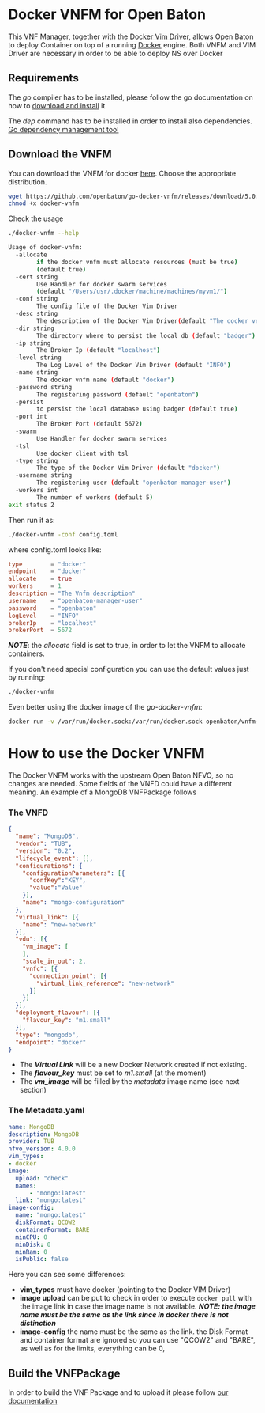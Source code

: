 # Docker VNFM for Open Baton

This VNF Manager, together with the [Docker Vim Driver](https://github.com/openbaton/go-docker-driver), allows Open Baton to deploy Container on top of a running [Docker](https://www.docker.com/) engine.
Both VNFM and VIM Driver are necessary in order to be able to deploy NS over Docker

## Requirements

The _go_ compiler has to be installed, please follow the go documentation on how to [download and install](https://golang.org/dl/) it.

The _dep_ command has to be installed in order to install also dependencies. [Go dependency management tool](https://github.com/golang/dep)


## Download the VNFM

You can download the VNFM for docker [here](https://github.com/openbaton/go-docker-vnfm/releases/tag/5.0.0). Choose the appropriate distribution.

```bash
wget https://github.com/openbaton/go-docker-vnfm/releases/download/5.0.0/go-docker-vnfm-darwin-amd64 -O docker-vnfm
chmod +x docker-vnfm
```

Check the usage

```bash
./docker-vnfm --help

Usage of docker-vnfm:
  -allocate
    	if the docker vnfm must allocate resources (must be true)
        (default true)
  -cert string
    	Use Handler for docker swarm services
        (default "/Users/usr/.docker/machine/machines/myvm1/")
  -conf string
    	The config file of the Docker Vim Driver
  -desc string
    	The description of the Docker Vim Driver(default "The docker vnfm")
  -dir string
    	The directory where to persist the local db (default "badger")
  -ip string
    	The Broker Ip (default "localhost")
  -level string
    	The Log Level of the Docker Vim Driver (default "INFO")
  -name string
    	The docker vnfm name (default "docker")
  -password string
    	The registering password (default "openbaton")
  -persist
    	to persist the local database using badger (default true)
  -port int
    	The Broker Port (default 5672)
  -swarm
    	Use Handler for docker swarm services
  -tsl
    	Use docker client with tsl
  -type string
    	The type of the Docker Vim Driver (default "docker")
  -username string
    	The registering user (default "openbaton-manager-user")
  -workers int
    	The number of workers (default 5)
exit status 2
```

Then run it as:

```bash
./docker-vnfm -conf config.toml
```

where config.toml looks like:

```toml
type        = "docker"
endpoint    = "docker"
allocate    = true
workers     = 1
description = "The Vnfm description"
username    = "openbaton-manager-user"
password    = "openbaton"
logLevel    = "INFO"
brokerIp    = "localhost"
brokerPort  = 5672
```

_**NOTE**_: the _allocate_ field is set to true, in order to let the VNFM to allocate containers.

If you don't need special configuration you can use the default values just by running:

```bash
./docker-vnfm
```

Even better using the docker image of the _go-docker-vnfm_:

```bash
docker run -v /var/run/docker.sock:/var/run/docker.sock openbaton/vnfm-docker-go vnfm-docker-go
```

# How to use the Docker VNFM

The Docker VNFM works with the upstream Open Baton NFVO, so no changes are needed. Some fields of the VNFD could have a different meaning. An example of a MongoDB VNFPackage follows

### The VNFD

```json
{
  "name": "MongoDB",
  "vendor": "TUB",
  "version": "0.2",
  "lifecycle_event": [],
  "configurations": {
    "configurationParameters": [{
      "confKey":"KEY",
      "value":"Value"
    }],
    "name": "mongo-configuration"
  },
  "virtual_link": [{
    "name": "new-network"
  }],
  "vdu": [{
    "vm_image": [
    ],
    "scale_in_out": 2,
    "vnfc": [{
      "connection_point": [{
        "virtual_link_reference": "new-network"
      }]
    }]
  }],
  "deployment_flavour": [{
    "flavour_key": "m1.small"
  }],
  "type": "mongodb",
  "endpoint": "docker"
}
```

* The _**Virtual Link**_ will be a new Docker Network created if not existing.
* The _**flavour_key**_ must be set to _m1.small_ (at the moment)  
* The _**vm_image**_ will be filled by the _metadata_ image name (see next section)  

### The Metadata.yaml

```yaml
name: MongoDB
description: MongoDB
provider: TUB
nfvo_version: 4.0.0
vim_types:
- docker
image:
  upload: "check"
  names:
      - "mongo:latest"
  link: "mongo:latest"
image-config:
  name: "mongo:latest"
  diskFormat: QCOW2
  containerFormat: BARE
  minCPU: 0
  minDisk: 0
  minRam: 0
  isPublic: false
```

Here you can see some differences:
* **vim_types** must have docker (pointing to the Docker VIM Driver)
* **image upload** can be put to check in order to execute `docker pull` with the image link in case the image name is not available. _**NOTE: the image name must be the same as the link since in docker there is not distinction**_
* **image-config** the name must be the same as the link. the Disk Format and container format are ignored so you can use "QCOW2" and "BARE", as well as for the limits, everything can be 0,

## Build the VNFPackage

In order to build the VNF Package and to upload it please follow [our documentation](http://openbaton.github.io/documentation/vnf-package/)

[fokus-logo]: https://raw.githubusercontent.com/openbaton/openbaton.github.io/master/images/fokus.png
[openbaton]: http://openbaton.org
[openbaton-doc]: http://openbaton.org/documentation
[openbaton-github]: http://github.org/openbaton
[openbaton-logo]: https://raw.githubusercontent.com/openbaton/openbaton.github.io/master/images/openBaton.png
[openbaton-mail]: mailto:users@openbaton.org
[openbaton-twitter]: https://twitter.com/openbaton
[tub-logo]: https://raw.githubusercontent.com/openbaton/openbaton.github.io/master/images/tu.png
[dummy-vnfm-amqp]: https://github.com/openbaton/dummy-vnfm-amqp
[get-openbaton-org]: http://get.openbaton.org/plugins/stable/
